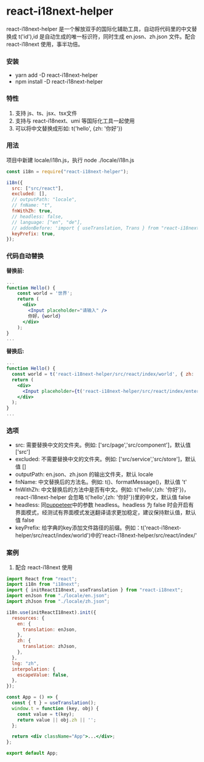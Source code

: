 # react-i18next-helper

react-i18next-helper 是一个解放双手的国际化辅助工具，自动将代码里的中文替换成 t('id'),id 是自动生成的唯一标识符，同时生成 en.josn、zh.json 文件。配合 react-i18next 使用，事半功倍。

### 安装

- yarn add -D react-i18next-helper
- npm install -D react-i18next-helper

### 特性

1. 支持 js、ts、jsx、tsx文件
2. 支持与 react-i18next、umi 等国际化工具一起使用
3. 可以将中文替换成形如: t('hello', {zh: '你好'})

### 用法

项目中新建 locale/i18n.js，执行 node ./locale/i18n.js

```js
const i18n = require("react-i18next-helper");

i18n({
  src: ["src/react"],
  excluded: [],
  // outputPath: "locale",
  // fnName: "t",
  fnWithZh: true,
  // headless: false,
  // language: ["en", "de"],
  // addonBefore: 'import { useTranslation, Trans } from "react-i18next"',
  keyPrefix: true,
});
```

### 代码自动替换

**替换前:**

```jsx
...
function Hello() {
    const world = '世界';
    return (
      <div>
        <Input placeholder="请输入" />
        你好，{world}
      </div>
    );
}
...
```

**替换后:**

```jsx
...
function Hello() {
  const world = t('react-i18next-helper/src/react/index/world', { zh: '世界'});
  return (
    <div>
      <Input placeholder={t('react-i18next-helper/src/react/index/enter', { zh: '请输入'})} />{t('react-i18next-helper/src/react/index/hello', { zh: '你好'})}{world}
    </div>
  );
}
...
```

### 选项

- src: 需要替换中文的文件夹。例如: ['src/page','src/component']，默认值 ['src']
- excluded: 不需要替换中文的文件夹。例如: ['src/service','src/store']，默认值 []
- outputPath: en.json、zh.json 的输出文件夹，默认 locale
- fnName: 中文替换后的方法名。例如: t()、formatMessage()，默认值 't'
- fnWithZh: 中文替换后的方法中是否有中文。例如: t('hello',{zh: '你好'})，react-i18next-helper 会忽略 t('hello',{zh: '你好'})里的中文，默认值 false
- headless: 同[puppeteer](http://puppeteerjs.com/#?product=Puppeteer&version=v11.0.0&show=api-puppeteerlaunchoptions)中的参数 headless。headless 为 false 时会开启有界面模式，经测试有界面模式发送翻译请求更加稳定，建议保持默认值，默认值 false
- keyPrefix: 给字典的key添加文件路径的前缀。例如：t('react-i18next-helper/src/react/index/world')中的'react-i18next-helper/src/react/index/'

### 案例

1. 配合 react-i18next 使用

```jsx
import React from "react";
import i18n from "i18next";
import { initReactI18next, useTranslation } from "react-i18next";
import enJson from "./locale/en.json";
import zhJson from "./locale/zh.json";

i18n.use(initReactI18next).init({
  resources: {
    en: {
      translation: enJson,
    },
    zh: {
      translation: zhJson,
    },
  },
  lng: "zh",
  interpolation: {
    escapeValue: false,
  },
});

const App = () => {
  const { t } = useTranslation();
  window.t = function (key, obj) {
    const value = t(key);
    return value || obj.zh || '';
  };

  return <div className="App">...</div>;
};

export default App;
```
